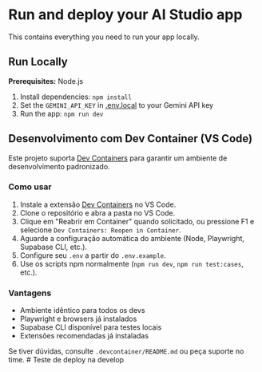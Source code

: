 # Run and deploy your AI Studio app

This contains everything you need to run your app locally.

## Run Locally

**Prerequisites:**  Node.js


1. Install dependencies:
   `npm install`
2. Set the `GEMINI_API_KEY` in [.env.local](.env.local) to your Gemini API key
3. Run the app:
   `npm run dev`

## Desenvolvimento com Dev Container (VS Code)

Este projeto suporta [Dev Containers](https://containers.dev/) para garantir um ambiente de desenvolvimento padronizado.

### Como usar

1. Instale a extensão [Dev Containers](https://marketplace.visualstudio.com/items?itemName=ms-vscode-remote.remote-containers) no VS Code.
2. Clone o repositório e abra a pasta no VS Code.
3. Clique em "Reabrir em Container" quando solicitado, ou pressione F1 e selecione `Dev Containers: Reopen in Container`.
4. Aguarde a configuração automática do ambiente (Node, Playwright, Supabase CLI, etc.).
5. Configure seu `.env` a partir do `.env.example`.
6. Use os scripts npm normalmente (`npm run dev`, `npm run test:cases`, etc.).

### Vantagens
- Ambiente idêntico para todos os devs
- Playwright e browsers já instalados
- Supabase CLI disponível para testes locais
- Extensões recomendadas já instaladas

Se tiver dúvidas, consulte `.devcontainer/README.md` ou peça suporte no time.
#   T e s t e   d e   d e p l o y   n a   d e v e l o p  
 